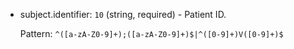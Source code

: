 + subject.identifier: `10` (string, required) - Patient ID.

    Pattern: `^([a-zA-Z0-9]+);([a-zA-Z0-9]+)$|^([0-9]+)V([0-9]+)$`

